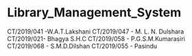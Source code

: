# Library_Management_System

CT/2019/041 -W.A.T.Lakshani
CT/2019/047 - M. L. N. Dulshara
CT/2019/021- Bhagya S.H.C
CT/2019/058 - P.G.S.M.Kumarasiri
CT/2019/068 - S.M.D.Dilshan
CT/2019/055 - Pasindu
